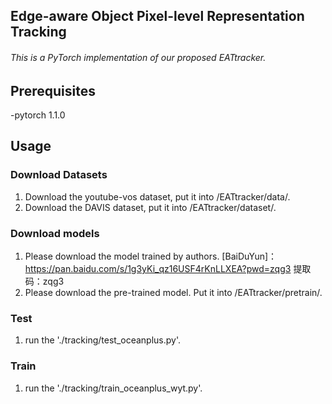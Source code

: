 ## Edge-aware Object Pixel-level Representation Tracking

###### This is a PyTorch implementation of our proposed EATtracker. 

## Prerequisites
-pytorch 1.1.0

Usage
--------------------------
### Download Datasets
1. Download the youtube-vos dataset, put it into /EATtracker/data/.
2. Download the DAVIS dataset, put it into /EATtracker/dataset/.

### Download models 
1. Please download the model trained by authors. [BaiDuYun]：https://pan.baidu.com/s/1g3yKi_qz16USF4rKnLLXEA?pwd=zqg3 提取码：zqg3 
2. Please download the pre-trained model. Put it into /EATtracker/pretrain/.

### Test
1. run the './tracking/test_oceanplus.py'.
### Train 
1. run the './tracking/train_oceanplus_wyt.py'.
